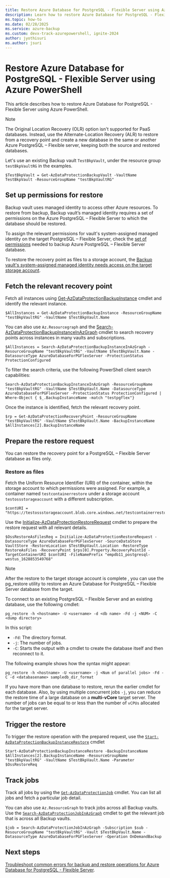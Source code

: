 ```yaml
---
title: Restore Azure Database for PostgreSQL - Flexible Server using Azure PowerShell
description: Learn how to restore Azure Database for PostgreSQL - Flexible Server using Azure PowerShell.
ms.topic: how-to
ms.date: 02/28/2025
ms.service: azure-backup
ms.custom: devx-track-azurepowershell, ignite-2024
author: jyothisuri
ms.author: jsuri
---
```


# Restore Azure Database for PostgreSQL - Flexible Server using Azure PowerShell

This article describes how to restore Azure Database for PostgreSQL - Flexible Server using Azure PowerShell.

>[!Note]
>The Original Location Recovery (OLR) option isn't supported for PaaS databases. Instead, use the Alternate-Location Recovery (ALR) to restore from a recovery point and create a new database in the same or another Azure PostgreSQL – Flexible server, keeping both the source and restored databases.

Let's use an existing Backup vault `TestBkpVault`, under the resource group `testBkpVaultRG` in the examples.

```azurepowershell-interactive
$TestBkpVault = Get-AzDataProtectionBackupVault -VaultName TestBkpVault -ResourceGroupName "testBkpVaultRG"
```

## Set up permissions for restore

Backup vault uses managed identity to access other Azure resources. To restore from backup, Backup vault’s managed identity requires a set of permissions on the Azure PostgreSQL – Flexible Server to which the database should be restored.

To assign the relevant permissions for vault's system-assigned managed identity on the target PostgreSQL – Flexible Server, check the [set of permissions](backup-azure-database-postgresql-flex-overview.md#azure-backup-authentication-with-the-postgresql-server) needed to backup Azure PostgreSQL – Flexible Server database.

To restore the recovery point as files to a storage account, the [Backup vault's system-assigned managed identity needs access on the target storage account](./restore-azure-database-postgresql.md#restore-permissions-on-the-target-storage-account).

## Fetch the relevant recovery point

Fetch all instances using [Get-AzDataProtectionBackupInstance](/powershell/module/az.dataprotection/get-azdataprotectionbackupinstance) cmdlet and identify the relevant instance.

```azurepowershell-interactive
$AllInstances = Get-AzDataProtectionBackupInstance -ResourceGroupName "testBkpVaultRG" -VaultName $TestBkpVault.Name

```

You can also use `Az.Resourcegraph` and the [Search-AzDataProtectionBackupInstanceInAzGraph](/powershell/module/az.dataprotection/search-azdataprotectionbackupinstanceinazgraph) cmdlet to search recovery points across instances in many vaults and subscriptions.

```azurepowershell-interactive
$AllInstances = Search-AzDataProtectionBackupInstanceInAzGraph -ResourceGroupName "testBkpVaultRG" -VaultName $TestBkpVault.Name -DatasourceType AzureDatabaseForPGFlexServer -ProtectionStatus ProtectionConfigured
```

To filter the search criteria, use the following PowerShell client search capabilities:

```azurepowershell-interactive
Search-AzDataProtectionBackupInstanceInAzGraph -ResourceGroupName "testBkpVaultRG" -VaultName $TestBkpVault.Name -DatasourceType AzureDatabaseForPGFlexServer -ProtectionStatus ProtectionConfigured | Where-Object { $_.BackupInstanceName -match "testpgflex"}
```

Once the instance is identified, fetch the relevant recovery point.

```azurepowershell-interactive
$rp = Get-AzDataProtectionRecoveryPoint -ResourceGroupName "testBkpVaultRG" -VaultName $TestBkpVault.Name -BackupInstanceName $AllInstances[2].BackupInstanceName
```

## Prepare the restore request

You can restore the recovery point for a PostgreSQL – Flexible Server database as files only.

### Restore as files

Fetch the Uniform Resource Identifier (URI) of the container, within the storage account to which permissions were assigned. For example, a container named `testcontainerrestore` under a storage account `testossstorageaccount` with a different subscription.

```azurepowershell-interactive
$contURI = "https://testossstorageaccount.blob.core.windows.net/testcontainerrestore"
```

Use the [Initialize-AzDataProtectionRestoreRequest](/powershell/module/az.dataprotection/initialize-azdataprotectionrestorerequest) cmdlet to prepare the restore request with all relevant details.

```azurepowershell-interactive
$OssRestoreAsFilesReq = Initialize-AzDataProtectionRestoreRequest -DatasourceType AzureDatabaseForPGFlexServer -SourceDataStore VaultStore -RestoreLocation $TestBkpVault.Location -RestoreType RestoreAsFiles -RecoveryPoint $rps[0].Property.RecoveryPointId -TargetContainerURI $contURI -FileNamePrefix "empdb11_postgresql-westus_1628853549768"
```

>[!Note]
>After the restore to the target storage account is complete , you can use the pg_restore utility to restore an Azure Database for PostgreSQL – Flexible Server database from the target.

To connect to an existing PostgreSQL – Flexible Server and an existing database, use the following cmdlet:

```azurepowershell-interactive
pg_restore -h <hostname> -U <username> -d <db name> -Fd -j <NUM> -C <dump directory>
```

In this script:

- `-Fd`: The directory format.
- `-j`: The number of jobs.
- `-C`: Starts the output with a cmdlet to create the database itself and then reconnect to it.

The following example shows how the syntax might appear:

```azurepowershell-interactive
pg_restore -h <hostname> -U <username> -j <Num of parallel jobs> -Fd -C -d <databasename> sampledb_dir_format
```

If you have more than one database to restore, rerun the earlier cmdlet for each database.
Also, by using multiple concurrent jobs `-j`, you can reduce the restore time of a large database on a **multi-vCore** target server. The number of jobs can be equal to or less than the number of `vCPUs` allocated for the target server.

## Trigger the restore

To trigger the restore operation with the prepared request, use the [`Start-AzDataProtectionBackupInstanceRestore`](/powershell/module/az.dataprotection/start-azdataprotectionbackupinstancerestore) cmdlet 

```azurepowershell-interactive
Start-AzDataProtectionBackupInstanceRestore -BackupInstanceName $AllInstances[2].BackupInstanceName -ResourceGroupName "testBkpVaultRG" -VaultName $TestBkpVault.Name -Parameter $OssRestoreReq
```

## Track jobs

Track all jobs by using the [`Get-AzDataProtectionJob`](/powershell/module/az.dataprotection/get-azdataprotectionjob) cmdlet. You can list all jobs and fetch a particular job detail.

You can also use `Az.ResourceGraph` to track jobs across all Backup vaults. Use the [`Search-AzDataProtectionJobInAzGraph`](/powershell/module/az.dataprotection/search-azdataprotectionjobinazgraph) cmdlet to get the relevant job that is across all Backup vaults.

```azurepowershell-interactive
$job = Search-AzDataProtectionJobInAzGraph -Subscription $sub -ResourceGroupName "testBkpVaultRG" -Vault $TestBkpVault.Name -DatasourceType AzureDatabaseForPGFlexServer -Operation OnDemandBackup
```

## Next steps

[Troubleshoot common errors for backup and restore operations for Azure Database for PostgreSQL - Flexible Server](backup-azure-database-postgresql-flex-troubleshoot.md).